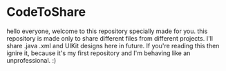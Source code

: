 # CodeToShare
hello everyone, welcome to this repository specially made for you.
this repository is made only to share different files from different projects.
I'll share .java .xml and UIKit designs here in future. If you're reading this then ignire it,
because it's my first repository and I'm behaving like an unprofessional. :)
